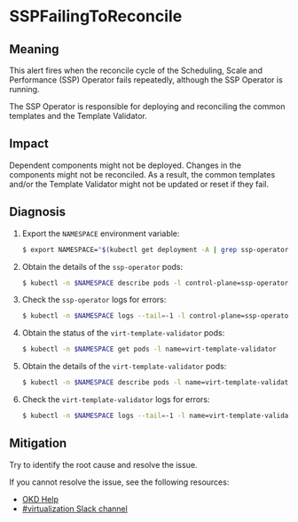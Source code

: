 # SSPFailingToReconcile
<!-- Edited by apinnick, Nov 2022-->

## Meaning

This alert fires when the reconcile cycle of the Scheduling, Scale and
Performance (SSP) Operator fails repeatedly, although the SSP Operator is running.

The SSP Operator is responsible for deploying and reconciling the common
templates and the Template Validator.

## Impact

Dependent components might not be deployed. Changes in the components might not
be reconciled. As a result, the common templates and/or the Template Validator
might not be updated or reset if they fail.

## Diagnosis

1. Export the `NAMESPACE` environment variable:

   ```bash
   $ export NAMESPACE="$(kubectl get deployment -A | grep ssp-operator | awk '{print $1}')"
   ```

2. Obtain the details of the `ssp-operator` pods:

   ```bash
   $ kubectl -n $NAMESPACE describe pods -l control-plane=ssp-operator
   ```

3. Check the `ssp-operator` logs for errors:

   ```bash
   $ kubectl -n $NAMESPACE logs --tail=-1 -l control-plane=ssp-operator
   ```

4. Obtain the status of the `virt-template-validator` pods:

   ```bash
   $ kubectl -n $NAMESPACE get pods -l name=virt-template-validator
   ```

5. Obtain the details of the `virt-template-validator` pods:

   ```bash
   $ kubectl -n $NAMESPACE describe pods -l name=virt-template-validator
   ```

6. Check the `virt-template-validator` logs for errors:

   ```bash
   $ kubectl -n $NAMESPACE logs --tail=-1 -l name=virt-template-validator
   ```

## Mitigation

Try to identify the root cause and resolve the issue.
<!--DS: If you cannot resolve the issue, log in to the
link:https://access.redhat.com[Customer Portal] and open a support case,
attaching the artifacts gathered during the Diagnosis procedure.-->
<!--USstart-->
If you cannot resolve the issue, see the following resources:

- [OKD Help](https://www.okd.io/help/)
- [#virtualization Slack channel](https://kubernetes.slack.com/channels/virtualization)
<!--USend-->
